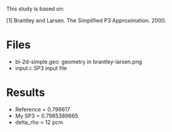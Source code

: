 
This study is based on:

[1] Brantley and Larsen. The Simplified P3 Approximation. 2000.


# Files

* bl-2d-simple.geo: geometry in brantley-larsen.png
* input.i: SP3 input file


# Results

* Reference = 0.798617
* My SP3 = 0.7985389665
* delta_rho = 12 pcm
